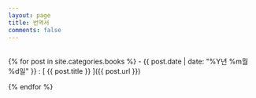 ```yaml
---
layout: page
title: 번역서
comments: false
---
```

<br/>
{% for post in site.categories.books %}
  - {{ post.date | date: "%Y년 %m월 %d일" }} : [ {{ post.title }} ]({{ post.url }})

{% endfor %}